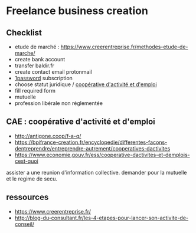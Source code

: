 # Freelance business creation

## Checklist
* etude de marché : https://www.creerentreprise.fr/methodes-etude-de-marche/
* create bank account
* transfer baldir.fr
* create contact email protonmail
* [1password](https://1password.com/teams/pricing/) subscription
* choose statut juridique / [coopérative d'activité et d'emploi](https://www.economie.gouv.fr/ess/cooperative-dactivites-et-demplois-cest-quoi)
* fill required form
* mutuelle
* profession libérale non réglementée

## CAE : coopérative d'activité et d'emploi

* http://antigone.coop/f-a-q/
* https://bpifrance-creation.fr/encyclopedie/differentes-facons-dentreprendre/entreprendre-autrement/cooperatives-dactivites
* https://www.economie.gouv.fr/ess/cooperative-dactivites-et-demplois-cest-quoi

assister a une reunion d'information collective.
demander pour la mutuelle et le regime de secu.

## ressources

* https://www.creerentreprise.fr/
* http://blog-du-consultant.fr/les-4-etapes-pour-lancer-son-activite-de-conseil/

